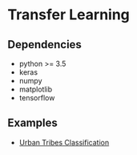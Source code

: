 # Transfer Learning

## Dependencies

- python >= 3.5
- keras
- numpy
- matplotlib
- tensorflow

## Examples

- [Urban Tribes Classification](examples/urban-tribes.ipynb)
